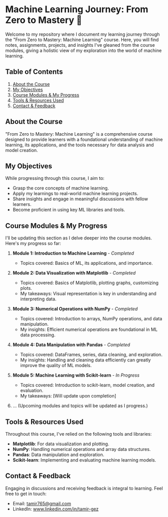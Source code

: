 # Machine Learning Journey: From Zero to Mastery 🦾

Welcome to my repository where I document my learning journey through the "From Zero to Mastery: Machine Learning" course. Here, you will find notes, assignments, projects, and insights I've gleaned from the course modules, giving a holistic view of my exploration into the world of machine learning.

## Table of Contents

1. [About the Course](#about-the-course)
2. [My Objectives](#my-objectives)
3. [Course Modules & My Progress](#course-modules--my-progress)
4. [Tools & Resources Used](#tools--resources-used)
5. [Contact & Feedback](#contact--feedback)

## About the Course

"From Zero to Mastery: Machine Learning" is a comprehensive course designed to provide learners with a foundational understanding of machine learning, its applications, and the tools necessary for data analysis and model creation.

## My Objectives

While progressing through this course, I aim to:

- Grasp the core concepts of machine learning.
- Apply my learnings to real-world machine learning projects.
- Share insights and engage in meaningful discussions with fellow learners.
- Become proficient in using key ML libraries and tools.

## Course Modules & My Progress

I'll be updating this section as I delve deeper into the course modules. Here's my progress so far:

1. **Module 1: Introduction to Machine Learning** - *Completed*
   - Topics covered: Basics of ML, its applications, and importance.

2. **Module 2: Data Visualization with Matplotlib** - *Completed*
   - Topics covered: Basics of Matplotlib, plotting graphs, customizing plots.
   - My takeaways: Visual representation is key in understanding and interpreting data.

3. **Module 3: Numerical Operations with NumPy** - *Completed*
   - Topics covered: Introduction to arrays, NumPy operations, and data manipulation.
   - My insights: Efficient numerical operations are foundational in ML data processing.

4. **Module 4: Data Manipulation with Pandas** - *Completed*
   - Topics covered: DataFrames, series, data cleaning, and exploration.
   - My insights: Handling and cleaning data efficiently can greatly improve the quality of ML models.

5. **Module 5: Machine Learning with Scikit-learn** - *In Progress*
   - Topics covered: Introduction to scikit-learn, model creation, and evaluation.
   - My takeaways: [Will update upon completion]

6. ... (Upcoming modules and topics will be updated as I progress.)

## Tools & Resources Used

Throughout this course, I've relied on the following tools and libraries:

- **Matplotlib**: For data visualization and plotting.
- **NumPy**: Handling numerical operations and array data structures.
- **Pandas**: Data manipulation and exploration.
- **Scikit-learn**: Implementing and evaluating machine learning models.

## Contact & Feedback

Engaging in discussions and receiving feedback is integral to learning. Feel free to get in touch:

- Email: tamir765@gmail.com
- LinkedIn: www.linkedin.com/in/tamir-gez
